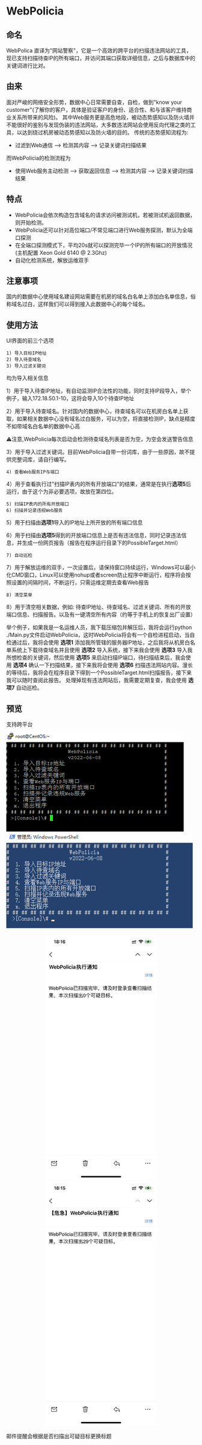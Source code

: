 # WebPolicia
## 命名
WebPolica 直译为"网站警察"，它是一个高效的跨平台的扫描违法网站的工具，现已支持扫描待查IP的所有端口，并访问其端口获取详细信息，之后与数据库中的关键词进行比对。

## 由来
面对严峻的网络安全形势，数据中心日常需要自查，自检，做到"know your customer"(了解你的客户，具体是验证客户的身份、适合性、和与该客户维持商业关系所带来的风险)。
其中Web服务更是高危地段，被动态势感知以及防火墙并不能很好的鉴别与发现伪装的违法网站，大多数违法网站会使用反向代理之类的工具，以达到绕过机房被动态势感知以及防火墙的目的。
传统的态势感知流程为:

+ 过滤到Web通信  -->   检测其内容   -->    记录关键词扫描结果

而WebPolicia的检测流程为

+ 使用Web服务主动检测  -->  获取返回信息  -->  检测其内容  -->  记录关键词扫描结果

## 特点
+ WebPolicia会依次构造包含域名的请求访问被测试机，若被测试机返回数据，则开始检测。
+ WebPolicia还可以针对高位端口/不常见端口进行Web服务探测，默认为全端口探测
+ 在全端口探测模式下，平均20s就可以探测完毕一个IP的所有端口的开放情况 (主机配置 Xeon Gold 6140 @ 2.3Ghz)
+ 自动化检测系统，解放运维双手





## 注意事项
国内的数据中心使用域名建设网站需要在机房的域名白名单上添加白名单信息，俗称域名过白，这样我们可以得到接入此数据中心的每个域名。



## 使用方法
UI界面的前三个选项
```{UI}
1) 导入目标IP地址 
2) 导入待查域名 
3) 导入过滤关键词
```
均为导入相关信息

1）用于导入待查IP地址，有自动监测IP合法性的功能，同时支持IP段导入，举个例子，输入172.18.50.1-10，这将会导入10个待查IP地址

2）用于导入待查域名。针对国内的数据中心，待查域名可以在机房白名单上获取，如果相关数据中心没有域名过白服务，可以为空，将直接检测IP，缺点是精度不如带域名白名单的数据中心高

⚠注意,WebPolicia每次启动会检测待查域名列表是否为空，为空会发送警告信息

3）用于导入过滤关键词。目前WebPolicia自带一份词库，由于一些原因，故不提供完整词库，请自行编写。

```{UI}
4) 查看Web服务IP与端口
```
4）用于查看执行过"扫描IP表内的所有开放端口"的结果，通常是在执行**选项5**后运行，由于这个为非必要选项，故放在第四位。

```{UI}
5) 扫描IP表内的所有开放端口          
6) 扫描并记录违规Web服务
```

5）用于扫描由**选项1**导入的IP地址上所开放的所有端口信息

6）用于扫描由**选项5**得到的开放端口信息上是否有违法信息，同时记录违法信息，并生成一份网页报告（报告在程序运行目录下的PossibleTarget.html）
          
```{UI}
7) 自动巡检
```
7）用于解放运维的双手，一次设置后，请保持窗口持续运行，Windows可以最小化CMD窗口，Linux可以使用nohup或者screen防止程序中断运行，程序将会按照设置的间隔时间，不断运行，只需运维定期去查看Web报告

```{UI}
8) 清空菜单
```
8）用于清空相关数据，例如: 待查IP地址、待查域名、过滤关键词、所有的开放端口信息、扫描报告。以及有一键清空所有内容（约等于手机上的恢复出厂设置）

举个例子，如果我是一名运维人员，我下载压缩包并解压后，我将会运行python ./Main.py文件启动WebPolicia，这时WebPolicia将会有一个自检进程启动，当自检通过后，我将会使用 **选项1** 添加我所管辖的服务器IP地址，之后我将从机房白名单系统上下载待查域名并且使用 **选项2** 导入系统，接下来我会使用 **选项3** 导入我所想检查的关键词，然后使用 **选项5** 来启动扫描IP端口，待扫描结束后，我会使用 **选项4** 确认一下扫描结果，接下来我将会使用 **选项6** 扫描违法网站内容。漫长的等待后，我将会在程序目录下得到一个PossibleTarget.html扫描报告，接下来我可以随时查阅此报告。
处理掉现有违法网站后，我需要定期复查，我会使用 **选项7** 自动巡检。





## 预览
支持跨平台

![UI界面](https://github.com/52icon/webpolicia/raw/main/UI_Linux.png)
![UI界面](https://github.com/52icon/webpolicia/raw/main/UI_Windows.png)
<p align="center">
  <a href="#" target="_blank">
    <img width="300px" src="https://github.com/52icon/webpolicia/raw/main/Email1.png">
    <img width="300px" src="https://github.com/52icon/webpolicia/raw/main/Email2.png">
  </a>
</p>
邮件提醒会根据是否扫描出可疑目标更换标题
